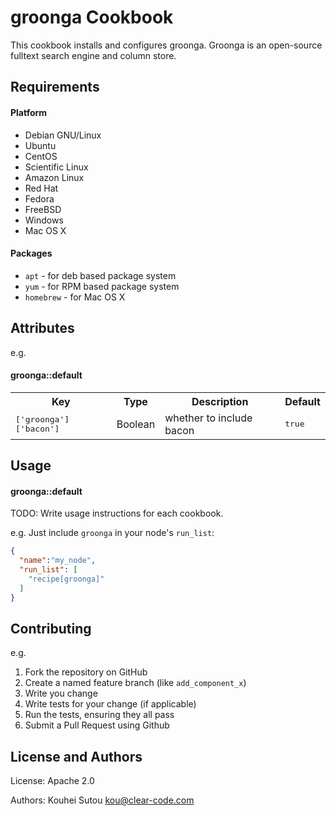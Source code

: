 groonga Cookbook
================

This cookbook installs and configures groonga. Groonga is an
open-source fulltext search engine and column store.

Requirements
------------

#### Platform

- Debian GNU/Linux
- Ubuntu
- CentOS
- Scientific Linux
- Amazon Linux
- Red Hat
- Fedora
- FreeBSD
- Windows
- Mac OS X

#### Packages

- `apt` - for deb based package system
- `yum` - for RPM based package system
- `homebrew` - for Mac OS X

Attributes
----------

e.g.
#### groonga::default
<table>
  <tr>
    <th>Key</th>
    <th>Type</th>
    <th>Description</th>
    <th>Default</th>
  </tr>
  <tr>
    <td><tt>['groonga']['bacon']</tt></td>
    <td>Boolean</td>
    <td>whether to include bacon</td>
    <td><tt>true</tt></td>
  </tr>
</table>

Usage
-----

#### groonga::default
TODO: Write usage instructions for each cookbook.

e.g.
Just include `groonga` in your node's `run_list`:

```json
{
  "name":"my_node",
  "run_list": [
    "recipe[groonga]"
  ]
}
```

Contributing
------------

e.g.
1. Fork the repository on GitHub
2. Create a named feature branch (like `add_component_x`)
3. Write you change
4. Write tests for your change (if applicable)
5. Run the tests, ensuring they all pass
6. Submit a Pull Request using Github

License and Authors
-------------------

License: Apache 2.0

Authors: Kouhei Sutou <kou@clear-code.com>
